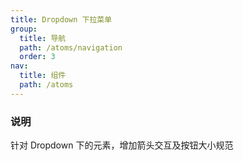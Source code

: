 ```yaml
---
title: Dropdown 下拉菜单
group:
  title: 导航
  path: /atoms/navigation
  order: 3
nav:
  title: 组件
  path: /atoms
---
```


### 说明

针对 Dropdown 下的元素，增加箭头交互及按钮大小规范

<div class='waterfall'>
    <code src="./demos/basic.jsx"></code>
</div>
